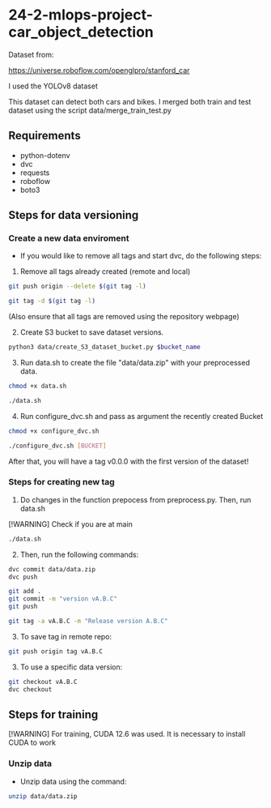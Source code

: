 # 24-2-mlops-project-car_object_detection

Dataset from:

https://universe.roboflow.com/openglpro/stanford_car

I used the YOLOv8 dataset

This dataset can detect both cars and bikes. I merged both train and test dataset using the script data/merge_train_test.py

## Requirements
- python-dotenv
- dvc
- requests
- roboflow
- boto3

## Steps for data versioning

### Create a new data enviroment
- If you would like to remove all tags and start dvc, do the following steps:

1. Remove all tags already created (remote and local)

```Bash
git push origin --delete $(git tag -l)

git tag -d $(git tag -l)
```

(Also ensure that all tags are removed using the repository webpage)

2. Create S3 bucket to save dataset versions.

```Bash
python3 data/create_S3_dataset_bucket.py $bucket_name
```

3. Run data.sh to create the file "data/data.zip" with your preprocessed data.

```Bash
chmod +x data.sh

./data.sh
```

4. Run configure_dvc.sh and pass as argument the recently created Bucket

```Bash
chmod +x configure_dvc.sh

./configure_dvc.sh [BUCKET]
```

After that,  you will have a tag v0.0.0 with the first version of the dataset!

### Steps for creating new tag
1. Do changes in the function prepocess from preprocess.py. Then, run data.sh

[!WARNING]
Check if you are at main

```Bash
./data.sh
```

2. Then, run the following commands:
```Bash
dvc commit data/data.zip
dvc push

git add .
git commit -m "version vA.B.C"
git push

git tag -a vA.B.C -m "Release version A.B.C"
```

3. To save tag in remote repo:

```Bash
git push origin tag vA.B.C
```

3. To use a specific data version:

```Bash
git checkout vA.B.C
dvc checkout
```

## Steps for training

[!WARNING]
For training, CUDA 12.6 was used. It is necessary to install CUDA to work

### Unzip data

- Unzip data using the command:

```Bash
unzip data/data.zip
```